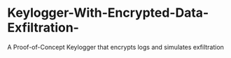 # Keylogger-With-Encrypted-Data-Exfiltration-
A Proof-of-Concept Keylogger that encrypts logs and simulates exfiltration
